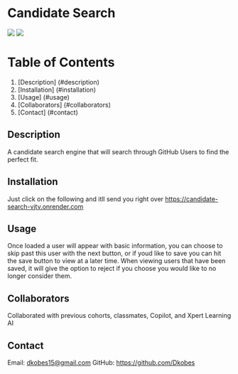 # Candidate Search
<img src="../Candidate-Search/src/assets/candidate-search.png">
<img src="../Candidate-Search/src/assets/saved-candidates.png">

# Table of Contents
1. [Description] (#description)
2. [Installation] (#installation)
3. [Usage] (#usage)
4. [Collaborators] (#collaborators)
5. [Contact] (#contact)

## Description
A candidate search engine that will search through GitHub Users to find the perfect fit.

## Installation
Just click on the following and itll send you right over
https://candidate-search-vjtv.onrender.com

## Usage 
Once loaded a user will appear with basic information, you can choose to skip past this user with the next button, or if youd like to save you can hit the save button to view at a later time. When viewing users that have been saved, it will give the option to reject if you choose you would like to no longer consider them.

## Collaborators
Collaborated with previous cohorts, classmates, Copilot, and Xpert Learning AI

## Contact
Email: dkobes15@gmail.com
GitHub: https://github.com/Dkobes